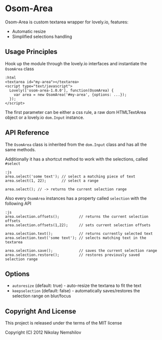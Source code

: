 # Osom-Area

Osom-Area is custom textarea wrapper for lovely.io, features:

 * Automatic resize
 * Simplified selections handling

## Usage Principles

Hook up the module through the lovely.io interfaces and instantiate
the `OsomArea` class

    :html
    <textarea id="my-area"></textarea>
    <script type="text/javascript">
      Lovely(['osom-area-1.0.0'], function(OsomArea) {
        var area = new OsomArea('#my-area', {options: ...});
      });
    </script>

The first parameter can be either a css rule, a raw dom HTMLTextArea object or a
lovely.io `dom.Input` instance.

## API Reference

The `OsomArea` class is inherited from the `dom.Input` class and has all the same methods.

Additionally it has a shortcut method to work with the selections, called `#select`

    :js
    area.select('some text'); // select a matching piece of text
    area.select(1, 22);       // select a range

    area.select(); // -> returns the current selection range

Also every `OsomArea` instances has a property called `selection` with the following API

    :js
    area.selection.offsets();         // returns the current selection offsets
    area.selection.offsets(1,22);     // sets current selection offsets

    area.selection.text();            // returns currently selected text
    area.selection.text('some text'); // selects matching text in the textarea

    area.selection.save();            // saves the current selection range
    area.selection.restore();         // restores previously saved selection range

## Options

 * `autoresize` (default: true) - auto-resize the textarea to fit the text
 * `keepselection` (default: false) - automatically saves/restores the selection range on blur/focus


## Copyright And License

This project is released under the terms of the MIT license

Copyright (C) 2012 Nikolay Nemshilov